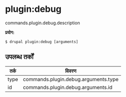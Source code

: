 # plugin:debug
commands.plugin.debug.description

**प्रयोग:**
```
$ drupal plugin:debug [arguments]
```

## उपलब्ध तर्कों
तर्क | विवरण
---------|-------------
type | commands.plugin.debug.arguments.type
id | commands.plugin.debug.arguments.id
